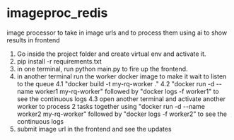 # imageproc_redis
image processor to take in image urls and to process them using ai to show results in frontend


1. Go inside the project folder and create virtual env and activate it.
2. pip install -r requirements.txt
3. in one terminal, run python main.py to fire up the frontend.
4. in another terminal run the worker docker image to make it wait to listen to the queue
    4.1 "docker build -t my-rq-worker ."
    4.2 "docker run -d --name worker1 my-rq-worker" followed by "docker logs -f worker1" to see the continuous logs
    4.3 open another terminal and activate another worker to process 2 tasks together using "docker run -d --name worker2     my-rq-worker" followed by "docker logs -f worker2" to see the continuous logs
5. submit image url in the frontend and see the updates
